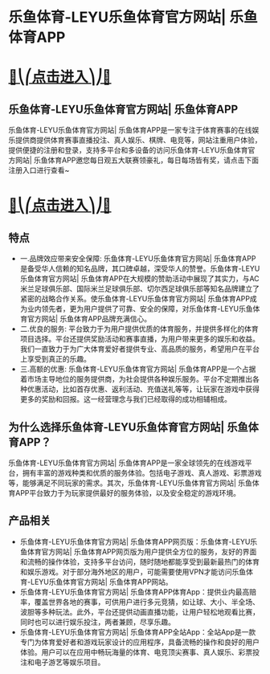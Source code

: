 # 乐鱼体育-LEYU乐鱼体育官方网站| 乐鱼体育APP

# [🍉⎝⎛点击进入⎞⎠🍉](https://kkdd668.cn)
## 乐鱼体育-LEYU乐鱼体育官方网站| 乐鱼体育APP
乐鱼体育-LEYU乐鱼体育官方网站| 乐鱼体育APP是一家专注于体育赛事的在线娱乐提供商提供体育赛事直播投注、真人娱乐、棋牌、电竞等，网站注重用户体验，提供便捷的注册和登录，支持多平台和多设备的访问乐鱼体育-LEYU乐鱼体育官方网站| 乐鱼体育APP邀您每日观五大联赛领豪礼，每日每场皆有奖，请点击下面注册入口进行查看~
# [🍉⎝⎛点击进入⎞⎠🍉](https://kkdd668.cn)

## 特点
- 一.品牌效应带来安全保障: 乐鱼体育-LEYU乐鱼体育官方网站| 乐鱼体育APP是备受华人信赖的知名品牌，其口碑卓越，深受华人的赞誉。乐鱼体育-LEYU乐鱼体育官方网站| 乐鱼体育APP在大规模的赞助活动中展现了其实力，与AC米兰足球俱乐部、国际米兰足球俱乐部、切尔西足球俱乐部等知名品牌建立了紧密的战略合作关系。使乐鱼体育-LEYU乐鱼体育官方网站| 乐鱼体育APP成为业内领先者，更为用户提供了可靠、安全的保障，对乐鱼体育-LEYU乐鱼体育官方网站| 乐鱼体育APP品牌充满信心。
- 二.优良的服务: 平台致力于为用户提供优质的体育服务，并提供多样化的体育项目选择。平台还提供奖励活动和赛事直播，为用户带来更多的娱乐和收益。我们一直致力于为广大体育爱好者提供专业、高品质的服务，希望用户在平台上享受到真正的乐趣。
- 三.高额的优惠: 乐鱼体育-LEYU乐鱼体育官方网站| 乐鱼体育APP是一个占据着市场主导地位的服务提供商，为社会提供各种娱乐服务。平台不定期推出各种优惠活动，比如首存优惠、返利活动、充值送礼等等，让玩家在游戏中获得更多的奖励和回报。这一经营理念与我们已经取得的成功相辅相成。

## 为什么选择乐鱼体育-LEYU乐鱼体育官方网站| 乐鱼体育APP？
乐鱼体育-LEYU乐鱼体育官方网站| 乐鱼体育APP是一家全球领先的在线游戏平台，拥有丰富的游戏种类和优质的服务体验。包括电子游戏、真人游戏、彩票游戏等，能够满足不同玩家的需求。其次，乐鱼体育-LEYU乐鱼体育官方网站| 乐鱼体育APP平台致力于为玩家提供最好的服务体验，以及安全稳定的游戏环境。
## 产品相关
- 乐鱼体育-LEYU乐鱼体育官方网站| 乐鱼体育APP网页版：乐鱼体育-LEYU乐鱼体育官方网站| 乐鱼体育APP网页版为用户提供全方位的服务，友好的界面和流畅的操作体验，支持多平台访问，随时随地都能享受到最新最热门的体育和娱乐游戏。对于部分海外地区的用户，可能需要使用VPN才能访问乐鱼体育-LEYU乐鱼体育官方网站| 乐鱼体育APP网站。
- 乐鱼体育-LEYU乐鱼体育官方网站| 乐鱼体育APP体育App：提供业内最高赔率，覆盖世界各地的赛事，可供用户进行多元竞猜，如让球、大小、半全场、波胆等多种玩法。此外，平台还提供动画直播功能，让用户轻松地观看比赛，同时也可以进行娱乐投注，两者兼顾，尽享乐趣。
- 乐鱼体育-LEYU乐鱼体育官方网站| 乐鱼体育APP全站App：全站App是一款专门为体育爱好者和游戏玩家设计的应用程序，具备流畅的操作和良好的用户体验。用户可以在应用中畅玩海量的体育、电竞顶尖赛事、真人娱乐、彩票投注和电子游艺等娱乐项目。
